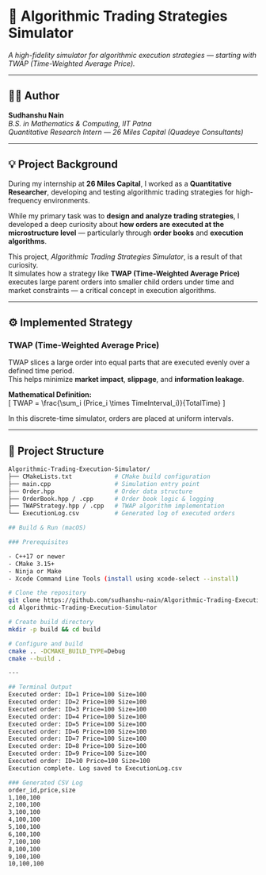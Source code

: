 # 🧠 Algorithmic Trading Strategies Simulator  
*A high-fidelity simulator for algorithmic execution strategies — starting with TWAP (Time-Weighted Average Price).*

---

## 👨‍💻 Author
**Sudhanshu Nain**  
*B.S. in Mathematics & Computing, IIT Patna*  
*Quantitative Research Intern — 26 Miles Capital (Quadeye Consultants)*  

---

## 💡 Project Background

During my internship at **26 Miles Capital**, I worked as a **Quantitative Researcher**, developing and testing algorithmic trading strategies for high-frequency environments.  

While my primary task was to **design and analyze trading strategies**, I developed a deep curiosity about **how orders are executed at the microstructure level** — particularly through **order books** and **execution algorithms**.  

This project, *Algorithmic Trading Strategies Simulator*, is a result of that curiosity.  
It simulates how a strategy like **TWAP (Time-Weighted Average Price)** executes large parent orders into smaller child orders under time and market constraints — a critical concept in execution algorithms.

---

## ⚙️ Implemented Strategy

### **TWAP (Time-Weighted Average Price)**  
TWAP slices a large order into equal parts that are executed evenly over a defined time period.  
This helps minimize **market impact**, **slippage**, and **information leakage**.

**Mathematical Definition:**  
\[
TWAP = \frac{\sum_i (Price_i \times TimeInterval_i)}{TotalTime}
\]

In this discrete-time simulator, orders are placed at uniform intervals.

---

## 📁 Project Structure

```bash
Algorithmic-Trading-Execution-Simulator/
├── CMakeLists.txt            # CMake build configuration
├── main.cpp                  # Simulation entry point
├── Order.hpp                 # Order data structure
├── OrderBook.hpp / .cpp      # Order book logic & logging
├── TWAPStrategy.hpp / .cpp   # TWAP algorithm implementation
└── ExecutionLog.csv          # Generated log of executed orders

## Build & Run (macOS)

### Prerequisites

- C++17 or newer
- CMake 3.15+
- Ninja or Make
- Xcode Command Line Tools (install using xcode-select --install)

# Clone the repository
git clone https://github.com/sudhanshu-nain/Algorithmic-Trading-Execution-Simulator.git
cd Algorithmic-Trading-Execution-Simulator

# Create build directory
mkdir -p build && cd build

# Configure and build
cmake .. -DCMAKE_BUILD_TYPE=Debug
cmake --build .

---

## Terminal Output
Executed order: ID=1 Price=100 Size=100
Executed order: ID=2 Price=100 Size=100
Executed order: ID=3 Price=100 Size=100
Executed order: ID=4 Price=100 Size=100
Executed order: ID=5 Price=100 Size=100
Executed order: ID=6 Price=100 Size=100
Executed order: ID=7 Price=100 Size=100
Executed order: ID=8 Price=100 Size=100
Executed order: ID=9 Price=100 Size=100
Executed order: ID=10 Price=100 Size=100
Execution complete. Log saved to ExecutionLog.csv

### Generated CSV Log
order_id,price,size
1,100,100
2,100,100
3,100,100
4,100,100
5,100,100
6,100,100
7,100,100
8,100,100
9,100,100
10,100,100